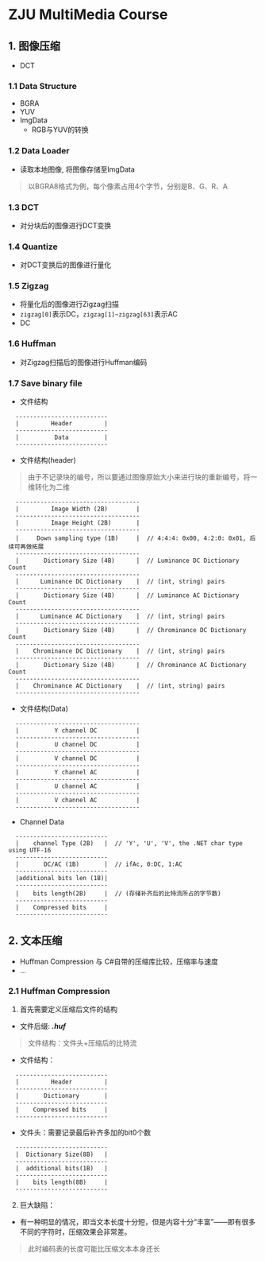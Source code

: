 # ZJU MultiMedia Course

## 1. 图像压缩

+ DCT

### 1.1 Data Structure

+ BGRA
+ YUV
+ ImgData
  - RGB与YUV的转换

### 1.2 Data Loader

+ 读取本地图像, 将图像存储至ImgData

> 以BGRA8格式为例，每个像素占用4个字节，分别是B、G、R、A

### 1.3 DCT

+ 对分块后的图像进行DCT变换

### 1.4 Quantize

+ 对DCT变换后的图像进行量化

### 1.5 Zigzag

+ 将量化后的图像进行Zigzag扫描
+ `zigzag[0]`表示DC，`zigzag[1]~zigzag[63]`表示AC
+ DC

### 1.6 Huffman

+ 对Zigzag扫描后的图像进行Huffman编码

### 1.7 Save binary file

+ 文件结构
```
  --------------------------
  |         Header         |
  --------------------------
  |          Data          |
  --------------------------
```

+ 文件结构(header)
> 由于不记录块的编号，所以要通过图像原始大小来进行块的重新编号，将一维转化为二维
```
  -----------------------------------
  |         Image Width (2B)        |
  -----------------------------------
  |         Image Height (2B)       |
  -----------------------------------
  |     Down sampling type (1B)     |  // 4:4:4: 0x00, 4:2:0: 0x01, 后续可再做拓展
  -----------------------------------
  |       Dictionary Size (4B)      |  // Luminance DC Dictionary Count
  -----------------------------------
  |      Luminance DC Dictionary    |  // (int, string) pairs
  -----------------------------------
  |       Dictionary Size (4B)      |  // Luminance AC Dictionary Count
  -----------------------------------
  |      Luminance AC Dictionary    |  // (int, string) pairs
  -----------------------------------
  |       Dictionary Size (4B)      |  // Chrominance DC Dictionary Count
  -----------------------------------
  |    Chrominance DC Dictionary    |  // (int, string) pairs
  -----------------------------------
  |       Dictionary Size (4B)      |  // Chrominance AC Dictionary Count
  -----------------------------------
  |    Chrominance AC Dictionary    |  // (int, string) pairs
  -----------------------------------
```
+ 文件结构(Data)
``` 
  -----------------------------------
  |          Y channel DC           |
  -----------------------------------
  |          U channel DC           |
  -----------------------------------
  |          V channel DC           |
  -----------------------------------
  |          Y channel AC           |
  -----------------------------------
  |          U channel AC           |
  -----------------------------------
  |          V channel AC           |
  -----------------------------------
```

+ Channel Data
```
  --------------------------
  |    channel Type (2B)   |  // 'Y', 'U', 'V', the .NET char type using UTF-16
  --------------------------
  |       DC/AC (1B)       |  // ifAc, 0:DC, 1:AC
  --------------------------
  |additional bits len (1B)|
  --------------------------
  |    bits length(2B)     |  // (存储补齐后的比特流所占的字节数)
  --------------------------
  |    Compressed bits     |
  --------------------------
```

## 2. 文本压缩

+ Huffman Compression 与 C#自带的压缩库比较，压缩率与速度
+ ...

### 2.1 Huffman Compression
1. 首先需要定义压缩后文件的结构
+ 文件后缀: ***.huf***
> 文件结构：文件头+压缩后的比特流
+ 文件结构：
```
  --------------------------
  |         Header         |
  --------------------------
  |       Dictionary       |
  --------------------------
  |    Compressed bits     |
  --------------------------
```
+ 文件头：需要记录最后补齐多加的bit0个数
```
  --------------------------
  |  Dictionary Size(8B)   |   
  --------------------------
  |  additional bits(1B)   |
  --------------------------
  |    bits length(8B)     |
  --------------------------
```
2. 巨大缺陷：
+ 有一种明显的情况，即当文本长度十分短，但是内容十分“丰富”——即有很多不同的字符时，压缩效果会非常差。
> 此时编码表的长度可能比压缩文本本身还长
